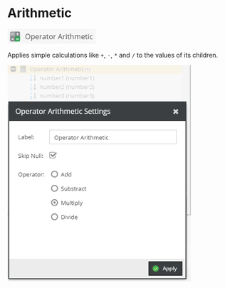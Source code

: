 # Arithmetic

![Symbol](../../../img/gridconfig/operator_arithmetic_symbol.png)

Applies simple calculations like `+`, `-`, `*` and `/` to the values of its children.

<div class="image-as-lightbox"></div>

![Setting](../../../img/gridconfig/operator_arithmetic_setting.png)





